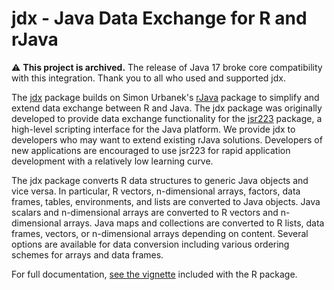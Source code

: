 # jdx - Java Data Exchange for R and rJava

:warning: **This project is archived.** The release of Java 17 broke core compatibility with this integration. Thank you to all who used and supported jdx.

The [jdx](https://cran.r-project.org/package=jdx) package builds on Simon Urbanek's [rJava](https://cran.r-project.org/package=rJava) package to simplify and extend data exchange between R and Java. The jdx package was originally developed to provide data exchange functionality for the [jsr223](https://cran.r-project.org/package=jsr223) package, a high-level scripting interface for the Java platform. We provide jdx to developers who may want to extend existing rJava solutions. Developers of new applications are encouraged to use jsr223 for rapid application development with a relatively low learning curve.

The jdx package converts R data structures to generic Java objects and vice versa. In particular, R vectors, n-dimensional arrays, factors, data frames, tables, environments, and lists are converted to Java objects. Java scalars and n-dimensional arrays are converted to R vectors and n-dimensional arrays. Java maps and collections are converted to R lists, data frames, vectors, or n-dimensional arrays depending on content. Several options are available for data conversion including various ordering schemes for arrays and data frames.

For full documentation, [see the vignette](https://cran.r-project.org/web/packages/jdx/vignettes/Introduction.html) included with the R package.

